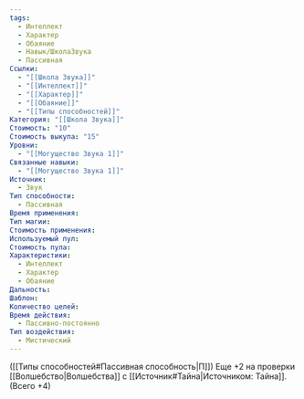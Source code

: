 ```yaml
---
tags:
  - Интеллект
  - Характер
  - Обаяние
  - Навык/ШколаЗвука
  - Пассивная
Ссылки:
  - "[[Школа Звука]]"
  - "[[Интеллект]]"
  - "[[Характер]]"
  - "[[Обаяние]]"
  - "[[Типы способностей]]"
Категория: "[[Школа Звука]]"
Стоимость: "10"
Стоимость выкупа: "15"
Уровни:
  - "[[Могущество Звука 1]]"
Связанные навыки:
  - "[[Могущество Звука 1]]"
Источник:
  - Звук
Тип способности:
  - Пассивная
Время применения: 
Тип магии: 
Стоимость применения: 
Используемый пул: 
Стоимость пула: 
Характеристики:
  - Интеллект
  - Характер
  - Обаяние
Дальность: 
Шаблон: 
Количество целей: 
Время действия:
  - Пассивно-постоянно
Тип воздействия:
  - Мистический
---
```

([[Типы способностей#Пассивная способность|П]]) Еще +2 на проверки [[Волшебство|Волшебства]] с [[Источник#Тайна|Источником: Тайна]]. (Всего +4)